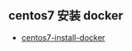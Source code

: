 

## centos7 安装 docker


- [centos7-install-docker](https://docs.docker.com/engine/installation/linux/centos/)

